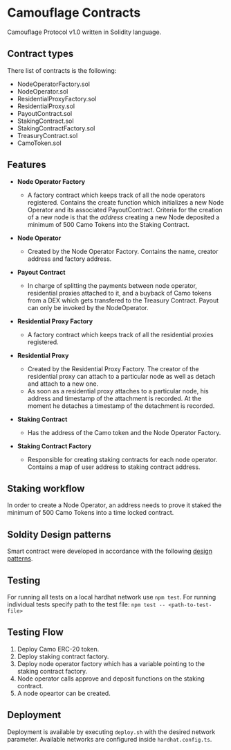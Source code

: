 # Camouflage Contracts

Camouflage Protocol v1.0 written in Solidity language.

## Contract types

There list of contracts is the following:
- NodeOperatorFactory.sol
- NodeOperator.sol
- ResidentialProxyFactory.sol
- ResidentialProxy.sol
- PayoutContract.sol
- StakingContract.sol
- StakingContractFactory.sol
- TreasuryContract.sol
- CamoToken.sol

## Features

- <b>Node Operator Factory</b>
    - A factory contract which keeps track of all the node operators registered. Contains the create function which initializes a new Node Operator and its associated PayoutContract. Criteria for the creation of a new node is that the <i>address</i> creating a new Node deposited a minimum of 500 Camo Tokens into the Staking Contract.

- <b>Node Operator</b>
    - Created by the Node Operator Factory. Contains the name, creator address and factory address.

- <b>Payout Contract</b>
    - In charge of splitting the payments between node operator, residential proxies attached to it, and a buyback of Camo tokens from a DEX which gets transfered to the Treasury Contract. Payout can only be invoked by the NodeOperator.

- <b> Residential Proxy Factory</b>
    - A factory contract which keeps track of all the residential proxies registered.

- <b> Residential Proxy </b>
   - Created by the Residential Proxy Factory. The creator of the residential proxy can attach to a particular node as well as detach and attach to a new one.
   - As soon as a residential proxy attaches to a particular node, his address and timestamp of the attachment is recorded. At the moment he detaches a timestamp of the    detachment is recorded.

- <b> Staking Contract </b>
    - Has the address of the Camo token and the Node Operator Factory.

- <b> Staking Contract Factory </b>
    - Responsible for creating staking contracts for each node operator. Contains a map of user address to staking contract address.

## Staking workflow
In order to create a Node Operator, an address needs to prove it staked the minimum of 500 Camo Tokens into a time locked contract. 

## Soldity Design patterns
Smart contract were developed in accordance with the following [design patterns](https://github.com/fravoll/solidity-patterns).

## Testing
For running all tests on a local hardhat network use `npm test`. For running individual tests specify path to the test file: `npm test -- <path-to-test-file>`

## Testing Flow
1. Deploy Camo ERC-20 token.
2. Deploy staking contract factory.
3. Deploy node operator factory which has a variable pointing to the staking contract factory.
4. Node operator calls approve and deposit functions on the staking contract.
5. A node opeartor can be created.

## Deployment
Deployment is available by executing `deploy.sh` with the desired network parameter. Available networks are configured inside `hardhat.config.ts`.

